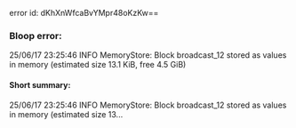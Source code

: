 error id: dKhXnWfcaBvYMpr48oKzKw==
### Bloop error:

25/06/17 23:25:46 INFO MemoryStore: Block broadcast_12 stored as values in memory (estimated size 13.1 KiB, free 4.5 GiB)
#### Short summary: 

25/06/17 23:25:46 INFO MemoryStore: Block broadcast_12 stored as values in memory (estimated size 13...